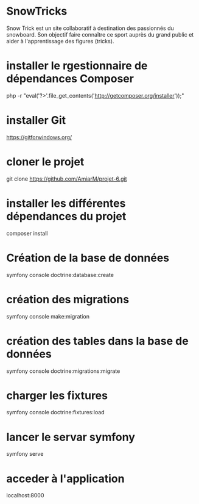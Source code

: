 # SnowTricks
Snow Trick est un site collaboratif à destination des passionnés du snowboard. Son objectif faire connaître ce sport auprès du grand public et aider à l'apprentissage des figures (tricks).
# installer le rgestionnaire de dépendances Composer
php -r "eval('?>'.file_get_contents('http://getcomposer.org/installer'));"

# installer Git
https://gitforwindows.org/

# cloner le projet
git clone  https://github.com/AmiarM/projet-6.git

# installer les différentes dépendances du projet
composer install

# Création de la base de données 
symfony console doctrine:database:create

# création des migrations
symfony console make:migration

# création des tables dans la base de données 
symfony console doctrine:migrations:migrate

# charger les fixtures
symfony console doctrine:fixtures:load

# lancer le servar symfony
symfony serve

# acceder à  l'application
localhost:8000
